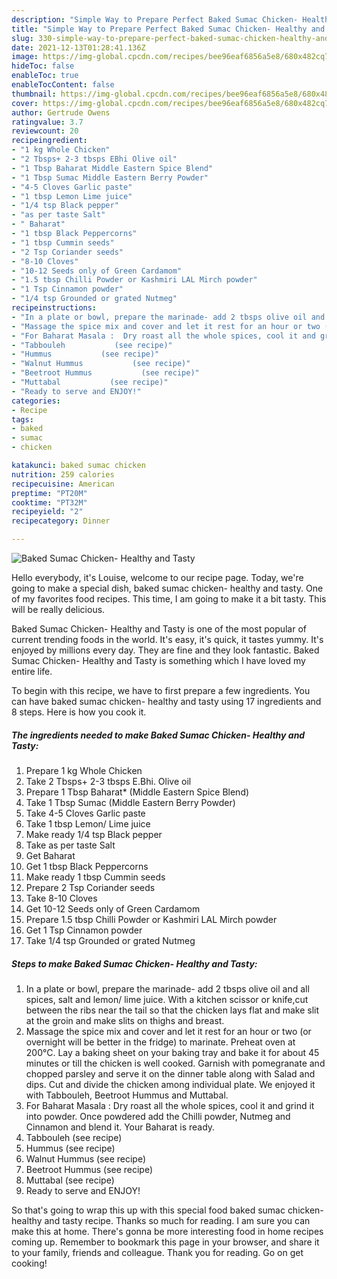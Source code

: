 ```yaml
---
description: "Simple Way to Prepare Perfect Baked Sumac Chicken- Healthy and Tasty"
title: "Simple Way to Prepare Perfect Baked Sumac Chicken- Healthy and Tasty"
slug: 330-simple-way-to-prepare-perfect-baked-sumac-chicken-healthy-and-tasty
date: 2021-12-13T01:28:41.136Z
image: https://img-global.cpcdn.com/recipes/bee96eaf6856a5e8/680x482cq70/baked-sumac-chicken-healthy-and-tasty-recipe-main-photo.jpg
hideToc: false
enableToc: true
enableTocContent: false
thumbnail: https://img-global.cpcdn.com/recipes/bee96eaf6856a5e8/680x482cq70/baked-sumac-chicken-healthy-and-tasty-recipe-main-photo.jpg
cover: https://img-global.cpcdn.com/recipes/bee96eaf6856a5e8/680x482cq70/baked-sumac-chicken-healthy-and-tasty-recipe-main-photo.jpg
author: Gertrude Owens
ratingvalue: 3.7
reviewcount: 20
recipeingredient:
- "1 kg Whole Chicken"
- "2 Tbsps+ 2-3 tbsps EBhi Olive oil"
- "1 Tbsp Baharat Middle Eastern Spice Blend"
- "1 Tbsp Sumac Middle Eastern Berry Powder"
- "4-5 Cloves Garlic paste"
- "1 tbsp Lemon Lime juice"
- "1/4 tsp Black pepper"
- "as per taste Salt"
- " Baharat"
- "1 tbsp Black Peppercorns"
- "1 tbsp Cummin seeds"
- "2 Tsp Coriander seeds"
- "8-10 Cloves"
- "10-12 Seeds only of Green Cardamom"
- "1.5 tbsp Chilli Powder or Kashmiri LAL Mirch powder"
- "1 Tsp Cinnamon powder"
- "1/4 tsp Grounded or grated Nutmeg"
recipeinstructions:
- "In a plate or bowl, prepare the marinade- add 2 tbsps olive oil and all spices, salt and lemon/ lime juice. With a kitchen scissor or knife,cut between the ribs near the tail so that the chicken lays flat and make slit at the groin and make slits on thighs and breast."
- "Massage the spice mix and cover and let it rest for an hour or two (or overnight will be better in the fridge) to marinate. Preheat oven at 200°C. Lay a baking sheet on your baking tray and bake it for about 45 minutes or till the chicken is well cooked. Garnish with pomegranate and chopped parsley and serve it on the dinner table along with Salad and dips. Cut and divide the chicken among individual plate. We enjoyed it with Tabbouleh, Beetroot Hummus and Muttabal."
- "For Baharat Masala :  Dry roast all the whole spices, cool it and grind it into powder. Once powdered add the Chilli powder, Nutmeg and Cinnamon and blend it. Your Baharat is ready."
- "Tabbouleh           (see recipe)"
- "Hummus           (see recipe)"
- "Walnut Hummus           (see recipe)"
- "Beetroot Hummus           (see recipe)"
- "Muttabal           (see recipe)"
- "Ready to serve and ENJOY!"
categories:
- Recipe
tags:
- baked
- sumac
- chicken

katakunci: baked sumac chicken 
nutrition: 259 calories
recipecuisine: American
preptime: "PT20M"
cooktime: "PT32M"
recipeyield: "2"
recipecategory: Dinner

---
```



![Baked Sumac Chicken- Healthy and Tasty](https://img-global.cpcdn.com/recipes/bee96eaf6856a5e8/680x482cq70/baked-sumac-chicken-healthy-and-tasty-recipe-main-photo.jpg)

Hello everybody, it's Louise, welcome to our recipe page. Today, we're going to make a special dish, baked sumac chicken- healthy and tasty. One of my favorites food recipes. This time, I am going to make it a bit tasty. This will be really delicious.



Baked Sumac Chicken- Healthy and Tasty is one of the most popular of current trending foods in the world. It's easy, it's quick, it tastes yummy. It's enjoyed by millions every day. They are fine and they look fantastic. Baked Sumac Chicken- Healthy and Tasty is something which I have loved my entire life.


To begin with this recipe, we have to first prepare a few ingredients. You can have baked sumac chicken- healthy and tasty using 17 ingredients and 8 steps. Here is how you cook it.

<!--inarticleads1-->

##### The ingredients needed to make Baked Sumac Chicken- Healthy and Tasty:

1. Prepare 1 kg Whole Chicken
1. Take 2 Tbsps+ 2-3 tbsps E.Bhi. Olive oil
1. Prepare 1 Tbsp Baharat* (Middle Eastern Spice Blend)
1. Take 1 Tbsp Sumac (Middle Eastern Berry Powder)
1. Take 4-5 Cloves Garlic paste
1. Take 1 tbsp Lemon/ Lime juice
1. Make ready 1/4 tsp Black pepper
1. Take as per taste Salt
1. Get  Baharat
1. Get 1 tbsp Black Peppercorns
1. Make ready 1 tbsp Cummin seeds
1. Prepare 2 Tsp Coriander seeds
1. Take 8-10 Cloves
1. Get 10-12 Seeds only of Green Cardamom
1. Prepare 1.5 tbsp Chilli Powder or Kashmiri LAL Mirch powder
1. Get 1 Tsp Cinnamon powder
1. Take 1/4 tsp Grounded or grated Nutmeg




<!--inarticleads2-->

##### Steps to make Baked Sumac Chicken- Healthy and Tasty:

1. In a plate or bowl, prepare the marinade- add 2 tbsps olive oil and all spices, salt and lemon/ lime juice. With a kitchen scissor or knife,cut between the ribs near the tail so that the chicken lays flat and make slit at the groin and make slits on thighs and breast.
1. Massage the spice mix and cover and let it rest for an hour or two (or overnight will be better in the fridge) to marinate. Preheat oven at 200°C. Lay a baking sheet on your baking tray and bake it for about 45 minutes or till the chicken is well cooked. Garnish with pomegranate and chopped parsley and serve it on the dinner table along with Salad and dips. Cut and divide the chicken among individual plate. We enjoyed it with Tabbouleh, Beetroot Hummus and Muttabal.
1. For Baharat Masala :  Dry roast all the whole spices, cool it and grind it into powder. Once powdered add the Chilli powder, Nutmeg and Cinnamon and blend it. Your Baharat is ready.
1. Tabbouleh           (see recipe)
1. Hummus           (see recipe)
1. Walnut Hummus           (see recipe)
1. Beetroot Hummus           (see recipe)
1. Muttabal           (see recipe)
1. Ready to serve and ENJOY!



So that's going to wrap this up with this special food baked sumac chicken- healthy and tasty recipe. Thanks so much for reading. I am sure you can make this at home. There's gonna be more interesting food in home recipes coming up. Remember to bookmark this page in your browser, and share it to your family, friends and colleague. Thank you for reading. Go on get cooking!
